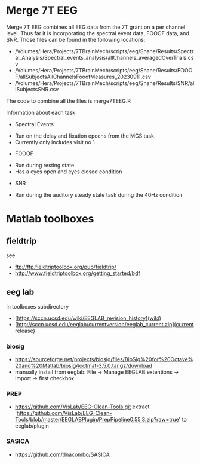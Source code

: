 # Merge 7T EEG 
Merge 7T EEG combines all EEG data from the 7T grant on a per channel level. 
Thus far it is incorporating the spectral event data, FOOOF data, and SNR. 
Those files can be found in the following locations: 
 * /Volumes/Hera/Projects/7TBrainMech/scripts/eeg/Shane/Results/Spectral_Analysis/Spectral_events_analysis/allChannels_averagedOverTrials.csv
 * /Volumes/Hera/Projects/7TBrainMech/scripts/eeg/Shane/Results/FOOOF/allSubjectsAllChannelsFooofMeasures_20230911.csv
 * /Volumes/Hera/Projects/7TBrainMech/scripts/eeg/Shane/Results/SNR/allSubjectsSNR.csv

The code to combine all the files is merge7TEEG.R

Information about each task: 
 * Spectral Events
  - Run on the delay and fixation epochs from the MGS task 
  - Currently only includes visit no 1
 * FOOOF 
  - Run during resting state
  - Has a eyes open and eyes closed condition
 * SNR
  - Run during the auditory steady state task during the 40Hz condition 
  
 

# Matlab toolboxes
## fieldtrip
see 
 * ftp://ftp.fieldtriptoolbox.org/pub/fieldtrip/
 * http://www.fieldtriptoolbox.org/getting_started/bdf

## eeg lab
in toolboxes subdirectory
  * [https://sccn.ucsd.edu/wiki/EEGLAB_revision_history](wiki) 
  * [http://sccn.ucsd.edu/eeglab/currentversion/eeglab_current.zip](current release) 
### biosig
 * https://sourceforge.net/projects/biosig/files/BioSig%20for%20Octave%20and%20Matlab/biosig4octmat-3.5.0.tar.gz/download
 * manually install from eeglab: File -> Manage EEGLAB extentions -> import -> first checkbox
### PREP
  * https://github.com/VisLab/EEG-Clean-Tools.git
  extract 'https://github.com/VisLab/EEG-Clean-Tools/blob/master/EEGLABPlugin/PrepPipeline0.55.3.zip?raw=true' to eeglab/plugin
### SASICA
  * https://github.com/dnacombo/SASICA